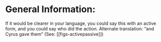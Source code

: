 # General Information:

If it would be clearer in your language, you could say this with an active form, and you could say who did the action. Alternate translation: “and Cyrus gave them” (See: [[figs-activepassive]])